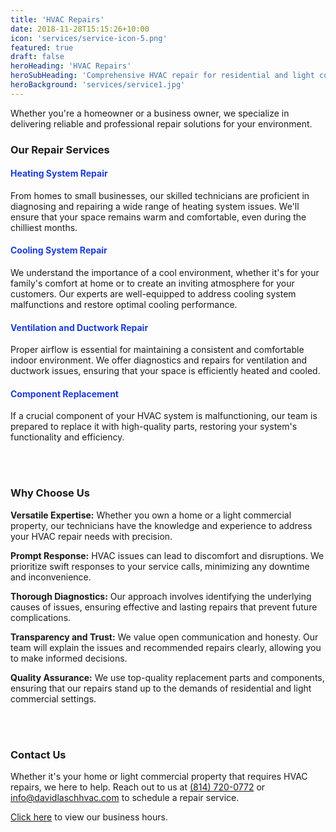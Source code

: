 ```yaml
---
title: 'HVAC Repairs'
date: 2018-11-28T15:15:26+10:00
icon: 'services/service-icon-5.png'
featured: true
draft: false
heroHeading: 'HVAC Repairs'
heroSubHeading: 'Comprehensive HVAC repair for residential and light commercial properties'
heroBackground: 'services/service1.jpg'
---
```


Whether you're a homeowner or a business owner, we specialize in delivering reliable and professional repair solutions for your environment.

### Our Repair Services

<h4 style="color:rgb(28,62,211)">Heating System Repair</h4>

From homes to small businesses, our skilled technicians are proficient in diagnosing and repairing a wide range of heating system issues. We'll ensure that your space remains warm and comfortable, even during the chilliest months.

<h4 style="color:rgb(28,62,211)">Cooling System Repair</h4>

We understand the importance of a cool environment, whether it's for your family's comfort at home or to create an inviting atmosphere for your customers. Our experts are well-equipped to address cooling system malfunctions and restore optimal cooling performance.

<h4 style="color:rgb(28,62,211)">Ventilation and Ductwork Repair</h4>

Proper airflow is essential for maintaining a consistent and comfortable indoor environment. We offer diagnostics and repairs for ventilation and ductwork issues, ensuring that your space is efficiently heated and cooled.

<h4 style="color:rgb(28,62,211)">Component Replacement</h4>

If a crucial component of your HVAC system is malfunctioning, our team is prepared to replace it with high-quality parts, restoring your system's functionality and efficiency.

<br></br>

### Why Choose Us

**Versatile Expertise:** Whether you own a home or a light commercial property, our technicians have the knowledge and experience to address your HVAC repair needs with precision.

**Prompt Response:** HVAC issues can lead to discomfort and disruptions. We prioritize swift responses to your service calls, minimizing any downtime and inconvenience.

**Thorough Diagnostics:** Our approach involves identifying the underlying causes of issues, ensuring effective and lasting repairs that prevent future complications.

**Transparency and Trust:** We value open communication and honesty. Our team will explain the issues and recommended repairs clearly, allowing you to make informed decisions.

**Quality Assurance:** We use top-quality replacement parts and components, ensuring that our repairs stand up to the demands of residential and light commercial settings.

<br></br>

### Contact Us
Whether it's your home or light commercial property that requires HVAC repairs, we here to help. Reach out to us at <a href="tel:+18147200772">(814) 720-0772</a> or [info@davidlaschhvac.com](mailto:info@davidlaschhvac.com) to schedule a repair service. 

[Click here](https://davidlaschhvac.com/contact) to view our business hours.
